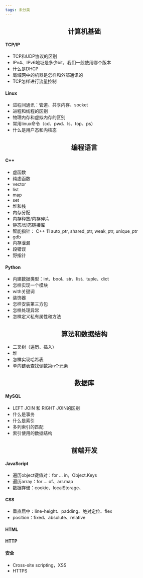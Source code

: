 ```yaml
---
tags: 未分类
---
```




## <center>计算机基础</center>

#### TCP/IP

- TCP和UDP协议的区别
- IPv4、IPv6地址是多少bit，我们一般使用哪个版本
- 什么是DHCP
- 局域网中的机器是怎样和外部通讯的
- TCP怎样进行流量控制

#### Linux

- 进程间通讯：管道、共享内存、socket
- 进程和线程的区别
- 物理内存和虚拟内存的区别
- 常用linux命令（cd、pwd、ls、top、ps）
- 什么是用户态和内核态

## <center>编程语言</center>

#### C++
- 虚函数
- 纯虚函数
- vector
- list
- map
- set
- 堆和栈
- 内存分配
- 内存释放/内存碎片
- 静态/动态链接库
- 智能指针： C++ 11 auto_ptr, shared_ptr, weak_ptr, unique_ptr
- gdb
- 内存泄漏
- 段错误
- 野指针

#### Python

- 内建数据类型：int、bool、str、list、tuple、dict
- 怎样实现一个模块
- with关键词
- 装饰器
- 怎样安装第三方包
- 怎样处理异常
- 怎样定义私有属性和方法

## <center>算法和数据结构</center>

* 二叉树（遍历、插入）
* 堆
* 怎样实现哈希表
* 单向链表查找倒数第n个元素

## <center>数据库</center>

#### MySQL

- LEFT JOIN 和 RIGHT JOIN的区别
- 什么是事务
- 什么是索引
- 多列索引的匹配
- 索引使用的数据结构



## <center>前端开发</center>

#### JavaScript

* 遍历object键值对：for ... in，Object.Keys
* 遍历array：for ... of、arr.map
* 数据存储：cookie、localStorage、

#### CSS

* 垂直居中：line-height、padding、绝对定位、flex
* position：fixed、absolute、relative

#### HTML

#### HTTP

#### 安全

* Cross-site scripting，XSS
* HTTPS
